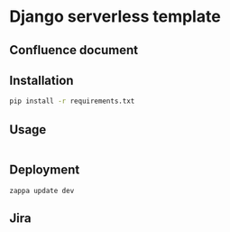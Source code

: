 # Django serverless template

## Confluence document

## Installation

```bash
pip install -r requirements.txt
```

## Usage

```python

```

## Deployment

```
zappa update dev
```

## Jira
